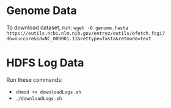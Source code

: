 # Genome Data
To download dataset, run: `wget -O genome.fasta https://eutils.ncbi.nlm.nih.gov/entrez/eutils/efetch.fcgi?db=nuccore&id=NC_000001.11&rettype=fasta&retmode=text`


# HDFS Log Data

Run these commands:  
* `chmod +x downloadLogs.sh`
* `./downloadLogs.sh`
